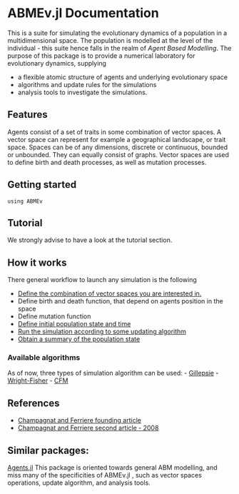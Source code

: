 # ABMEv.jl Documentation

This is a suite for simulating the evolutionary dynamics of a population in a multidimensional space. The population is modelled at the level of the individual - this suite hence falls in the realm of *Agent Based Modelling*.
The purpose of this package is to provide a numerical laboratory for evolutionary dynamics, supplying
- a flexible atomic structure of agents and underlying evolutionary space
- algorithms and update rules for the simulations
- analysis tools to investigate the simulations.

## Features
Agents consist of a set of traits in some combination of vector spaces. A vector space can represent for example a geographical landscape, or trait space. Spaces can be of any dimensions, discrete or continuous, bounded or unbounded. They can equally consist of graphs.
Vector spaces are used to define birth and death processes, as well as mutation processes.

## Getting started
```@repl
using ABMEv
```

## Tutorial
We strongly advise to have a look at the tutorial section.

## How it works
There general workflow to launch any simulation is the following

- [Define the combination of vector spaces you are interested in.](manual/space.md)
- Define birth and death function, that depend on agents position in the space
- Define mutation function
- [Define initial population state and time](manual/world)
- [Run the simulation according to some updating algorithm](manual/run_world.md)
- [Obtain a summary of the population state](manual/simulation.md)

### Available algorithms
As of now, three types of simulation algorithm can be used:
        - [Gillepsie](manual/gillepsie.md)
        - [Wright-Fisher](manual/wright_fisher.md)
        - [CFM](CFM.md)

## References
- [Champagnat and Ferriere founding article](https://linkinghub.elsevier.com/retrieve/pii/S0040580905001632)
- [Champagnat and Ferriere second article - 2008](https://www.tandfonline.com/doi/full/10.1080/15326340802437710)

## Similar packages:
[Agents.jl](https://juliadynamics.github.io/Agents.jl/) This package is oriented towards general ABM modelling, and miss many of the specificities of ABMEv.jl , such as vector spaces operations, update algorithm, and analysis tools.
